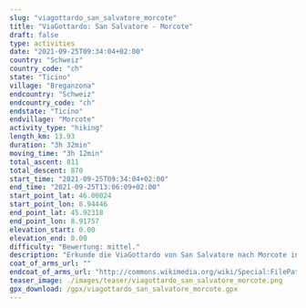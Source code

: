 ```yaml
---
slug: "viagottardo_san_salvatore_morcote"
title: "ViaGottardo: San Salvatore - Morcote"
draft: false
type: activities
date: "2021-09-25T09:34:04+02:00"
country: "Schweiz"
country_code: "ch"
state: "Ticino"
village: "Breganzona"
endcountry: "Schweiz"
endcountry_code: "ch"
endstate: "Ticino"
endvillage: "Morcote"
activity_type: "hiking"
length_km: 13.93
duration: "3h 32min"
moving_time: "3h 12min"
total_ascent: 811
total_descent: 870
start_time: "2021-09-25T09:34:04+02:00"
end_time: "2021-09-25T13:06:09+02:00"
start_point_lat: 46.00024
start_point_lon: 8.94446
end_point_lat: 45.92318
end_point_lon: 8.91757
elevation_start: 0.00
elevation_end: 0.00
difficulty: "Bewertung: mittel."
description: "Erkunde die ViaGottardo von San Salvatore nach Morcote in Breganzona, Schweiz. Genieße die 13,93 km lange Wanderung mit einem Gesamtaufstieg von 811 Metern und Abstieg von 870 Metern. Die Gesamtdauer beträgt 3h 32min inklusive Pausen"
coat_of_arms_url: ""
endcoat_of_arms_url: "http://commons.wikimedia.org/wiki/Special:FilePath/Morcote-coat%20of%20arms.svg"
teaser_image: ./images/teaser/viagottardo_san_salvatore_morcote.png
gpx_download: /gpx/viagottardo_san_salvatore_morcote.gpx
---
```

